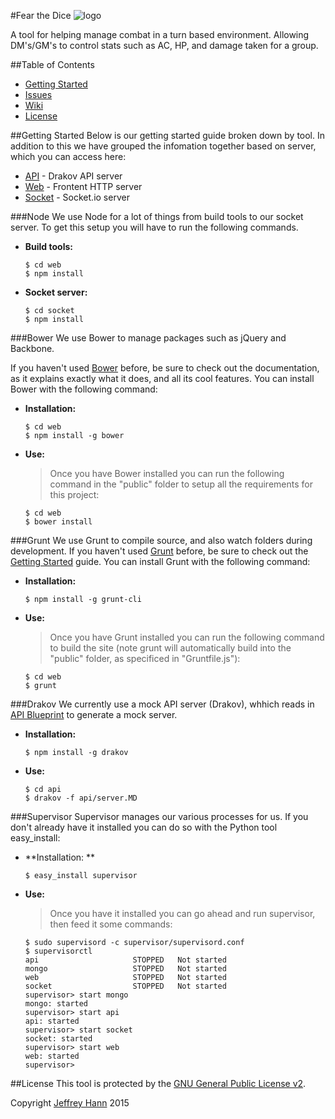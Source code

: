 #Fear the Dice
![logo](https://avatars2.githubusercontent.com/u/12516607?v=3&s=200) 

A tool for helping manage combat in a turn based environment. Allowing DM's/GM's to control stats such as AC, HP, and damage taken for a group.

##Table of Contents
* [Getting Started](#getting-stated)
* [Issues](https://github.com/lets-kill-things/lkt/issues)
* [Wiki](https://github.com/lets-kill-things/lkt/wiki)
* [License](#license)

##Getting Started
Below is our getting started guide broken down by tool. In addition to this we have grouped the infomation together based on server, which you can access here:

* [API](https://github.com/lets-kill-things/api)       - Drakov API server
* [Web](https://github.com/lets-kill-things/front-end)       - Frontent HTTP server
* [Socket](https://github.com/lets-kill-things/socket-server) - Socket.io server

###Node
We use Node for a lot of things from build tools to our socket server. To get this setup you will have to run the following commands.

* **Build tools:**
        
    ```
    $ cd web
    $ npm install
    ```

* **Socket server:**

    ```
    $ cd socket
    $ npm install
    ```

###Bower
We use Bower to manage packages such as jQuery and Backbone.

If you haven't used [Bower](http://bower.io/) before, be sure to check out the documentation, as it explains exactly what it does, and all its cool features. You can install Bower with the following command:

* **Installation:** 
    
    ```
    $ cd web
    $ npm install -g bower
    ```

* **Use:**
    > Once you have Bower installed you can run the following command in the "public" folder to setup all the requirements for this project:

    ```
    $ cd web
    $ bower install
    ```

###Grunt
We use Grunt to compile source, and also watch folders during development.
If you haven't used [Grunt](http://gruntjs.com/) before, be sure to check out the [Getting Started](http://gruntjs.com/getting-started) guide. You can install Grunt with the following command:

* **Installation:**

    ```
    $ npm install -g grunt-cli 
    ```

* **Use:**

    > Once you have Grunt installed you can run the following command to build the site (note grunt will automatically build into the "public" folder, as specificed in "Gruntfile.js"):

    ``` 
    $ cd web
    $ grunt 
    ```

###Drakov
We currently use a mock API server (Drakov), whhich reads in [API Blueprint](https://apiblueprint.org/) to generate a mock server.

* **Installation:**

    ```
    $ npm install -g drakov
    ```

* **Use:**

    ```
    $ cd api
    $ drakov -f api/server.MD
    ```

###Supervisor
Supervisor manages our various processes for us. If you don't already have it installed you can do so with the Python tool easy_install:

* **Installation: **

    ```
    $ easy_install supervisor
    ```

* **Use:**
    > Once you have it installed you can go ahead and run supervisor, then feed it some commands:

    ```
    $ sudo supervisord -c supervisor/supervisord.conf
    $ supervisorctl
    api                     STOPPED   Not started
    mongo                   STOPPED   Not started
    web                     STOPPED   Not started
    socket                  STOPPED   Not started
    supervisor> start mongo
    mongo: started
    supervisor> start api
    api: started
    supervisor> start socket
    socket: started
    supervisor> start web
    web: started
    supervisor>
    ```

##License
This tool is protected by the [GNU General Public License v2](http://www.gnu.org/licenses/gpl-2.0.html).

Copyright [Jeffrey Hann](http://jeffreyhann.ca/) 2015
